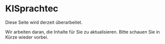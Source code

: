 # KISprachtec 
Diese Seite wird derzeit überarbeitet.

Wir arbeiten daran, die Inhalte für Sie zu aktualisieren. Bitte schauen Sie in Kürze wieder vorbei.

